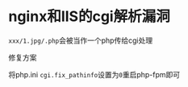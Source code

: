 # nginx和IIS的cgi解析漏洞

`xxx/1.jpg/.php`会被当作一个php传给cgi处理



修复方案



将php.ini `cgi.fix_pathinfo`设置为`0`重启php-fpm即可